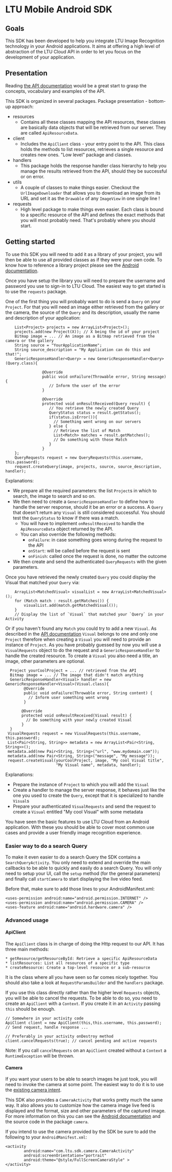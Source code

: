 # LTU Mobile Android SDK

## Goals

This SDK has been developed to help you integrate LTU Image Recognition technology
in your Android applications. It aims at offering a high level of abstraction
of the LTU Cloud API in order to let you focus on the development of your application.

## Presentation

Reading [the API documentation](https://ltu2.ltutech.com/api/v1/) would be a
great start to grasp the concepts, vocabulary and examples of the API.

This SDK is organized in several packages. Package presentation - bottom-up approach:

  * resources
    * Contains all these classes mapping the API resources, these classes are
    basically data objects that will be retrieved from our server. They are called
    `ApiResourceData`.
  * client
    * Includes the `ApiClient` class - your entry point to the API. This class
    holds the methods to list resources, retrieves a single resource and creates
    new ones. "Low level" package and classes.
  * handlers
    * This package holds the response handler class hierarchy to help you
    manage the results retrieved from the API, should they be successful or
    on error.
  * utils
    * A couple of classes to make things easier. Checkout the `UrlImageDownloader`
    that allows you to download an image from its URL and set it as the
    `Drawable` of any `ImageView` in one single line !
  * requests
    * High level package to make things even easier. Each class is bound to a
    specific resource of the API and defines the exact methods that you will
    most probably need. That's probably where you should start.

## Getting started

To use this SDK you will need to add it as a library of your project, you will then be
able to use all provided classes as if they were your own code. To know how to
reference a library project please see the [Android documentation](http://developer.android.com/tools/projects/projects-eclipse.html#ReferencingLibraryProject).


Once you have setup the library you will need to prepare the username and password
you use to sign-in to LTU Cloud. The easiest way to get started is to use the
`requests` package.

One of the first thing you will probably want to do is send a `Query` on your
`Project`. For that you will need an image either retrieved from the gallery
or the camera, the source of the `Query` and its description, usually the name
and description of your application:

        List<Project> projects = new ArrayList<Project>();
        projects.add(new Project(X)); // X being the id of your project
        Bitmap image = ... // An image as a Bitmap retrieved from the camera or the gallery
        String source = "YourApplicationName";
        String source_description = "My Application can do this and that!";
        GenericResponseHandler<Query> = new GenericResponseHandler<Query>(Query.class){

                    @Override
                    public void onFailure(Throwable error, String message) {
                       // Inform the user of the error
                    }

                    @Override
                    protected void onResultReceived(Query result) {
                       // You retrieve the newly created Query
                       QueryStatus status = result.getStatus();
                       if(status.isError()){
                         // Something went wrong on our servers
                       } else {
                         // Retrieve the list of Match
                         List<Match> matches = result.getMatches();
                         // Do something with those Match
                       }
                    }
        };
        QueryRequests request = new QueryRequests(this.username, this.password);
        request.createQuery(image, projects, source, source_description, handler);

Explanations:

  * We prepare all the required parameters: the list `Project`s in which to search, the image
    to search and so on.
  * We then need to create a `GenericResponseHandler` to define how to handle
    the server response, should it be an error or a success. A `Query` that
    doesn't return any `Visual` is still considered successful. You should test
    the `QueryStatus` to know if there was a match.
    * You will have to implement `onResultReceived` to handle the `ApiResourceData` object
      returned by the API.
    * You can also override the following methods:
      * `onFailure`: in case something goes wrong during the request to the API
      * `onStart`: will be called before the request is sent
      * `onFinish`: called once the request is done, no matter the outcome
  * We then create and send the authenticated `QueryRequests` with the given
    parameters.


Once you have retrieved the newly created `Query` you could display the Visual
that matched your `Query` via:

        ArrayList<MatchedVisual> visualList = new ArrayList<MatchedVisual>();
        for (Match match : result.getMatches()) {
            visualList.add(match.getMatchedVisual());
        }
        // Display the list of `Visual` that matched your `Query` in your Activity

Or if you haven't found any `Match` you could try to add a new `Visual`. As
described in the [API documentation](https://ltu2.ltutech.com/api/v1/) `Visual`
belongs to one and only one `Project` therefore when creating a `Visual` you will
need to provide an instance of `Project`. As you have probably guessed by now you will
use a `VisualRequests` object to do the request and a `GenericResponseHandler`
to handle the created resource. To create a `Visual` you also need a title, an
image, other parameters are optional.

      Project yourCoolProject = ... // retrieved from the API
      Bitmap image = ... // The image that didn't match anything
      GenericResponseHandler<Visual> handler = new GenericResponseHandler<Visual>(Visual.class){
            @Override
            public void onFailure(Throwable error, String content) {
              // Inform user something went wrong
            }

           @Override
           protected void onResultReceived(Visual result) {
             // Do something with your newly created Visual
           }
      }
     VisualRequests request = new VisualRequests(this.username, this.password);
     List<Pair<String, String>> metadata = new ArrayList<Pair<String, String>>();
     metadata.add(new Pair<String, String>("url", "www.mydomain.com"));
     metadata.add(new Pair<String, String>("message", "My message"));
     request.createVisual(yourCoolProject, image, "My cool Visual title",
                          "My Visual name", metadata, handler);

Explanations:

  * Prepare the instance of `Project` to which you will add the `Visual`
  * Create a handler to manage the server response, it behaves just like the one
  you used to create the `Query`, except that it is specialized to handle `Visual`s
  * Prepare your authenticated `VisualRequests` and send the request to create
  a `Visual` entitled "My cool Visual" with some metadata

You have seen the basic features to use LTU Cloud from an Android application.
With these you should be able to cover most common use cases and provide a user
friendly image recognition experience.

### Easier way to do a search Query

To make it even easier to do a search Query the SDK contains a
`SearchQueryActivity`. You only need to extend and override the main
callbacks to be able to quickly and easily do a search Query. You will only need
to setup your UI, call the `setup` method (for the general parameters) and
finally call `startCamera` to start displaying the live video feed.

Before that, make sure to add those lines to your AndroidManifest.xml:

    <uses-permission android:name="android.permission.INTERNET" />
    <uses-permission android:name="android.permission.CAMERA" />
    <uses-feature android:name="android.hardware.camera" />

### Advanced usage

#### ApiClient

The `ApiClient` class is in charge of doing the Http request to our API. It
has three main methods:

    * getResource/getResourceById: Retrieve a specific ApiResourceData
    * listResources: List all resources of a specific type
    * createResource: Create a top-level resource or a sub-resource

It is the class where all you have seen so far comes nicely together. You should
also take a look at `RequestParamsBuilder` and the `handlers` package.

If you use this class directly rather than the higher level `Requests` objects,
you will be able to cancel the requests. To be able to do so, you need to create
an `ApiClient` with a `Context`. If you create it in an `Activity` passing
`this` should be enough.

    // Somewhere in your activity code
    ApiClient client = new ApiClient(this,this.username, this.password);
    // Send request, handle response ...

    // Preferably in your activity onDestroy method
    client.cancelRequests(true); // cancel pending and active requests

Note: If you call `cancelRequests` on an `ApiClient` created without a `Context`
a `RuntimeException` will be thrown.

#### Camera

If you want your users to be able to search images he just took, you will need to
invoke the camera at some point. The easiest way to do it is to use the
[existing camera intent](http://developer.android.com/guide/topics/media/camera.html#intents).

This SDK also provides a `CameraActivity` that works pretty much the same way.
It also allows you to customize how the camera image live feed is displayed
and the format, size and other parameters of the captured image. For more
information on this you can see the [Android documentation](http://developer.android.com/guide/topics/media/camera.html#custom-camera) and
the source code in the package `camera`.

If you intend to use the camera provided by the SDK be sure to add the following
to your `AndroidManifest.xml`:

    <activity
            android:name="com.ltu.sdk.camera.CameraActivity"
            android:screenOrientation="portrait"
            android:theme="@style/FullScreenCameraStyle" >
    </activity>
